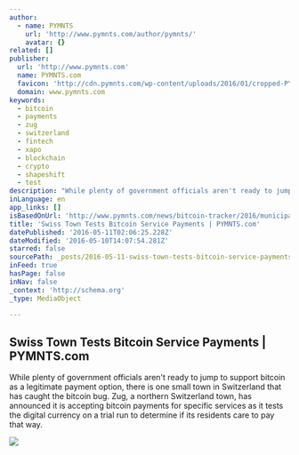 ```yaml
---
author:
  - name: PYMNTS
    url: 'http://www.pymnts.com/author/pymnts/'
    avatar: {}
related: []
publisher:
  url: 'http://www.pymnts.com'
  name: PYMNTS.com
  favicon: 'http://cdn.pymnts.com/wp-content/uploads/2016/01/cropped-PYMNTS-Favicon1-192x192.jpg'
  domain: www.pymnts.com
keywords:
  - bitcoin
  - payments
  - zug
  - switzerland
  - fintech
  - xapo
  - blockchain
  - crypto
  - shapeshift
  - test
description: "While plenty of government officials aren't ready to jump to support bitcoin as a legitimate payment option, there is one small town in Switzerland that has caught the bitcoin bug. Zug, a northern Switzerland town, has announced it is accepting bitcoin payments for specific services as it tests the digital currency on a trial run to determine if its residents care to pay that way."
inLanguage: en
app_links: []
isBasedOnUrl: 'http://www.pymnts.com/news/bitcoin-tracker/2016/municipal-bitcoin-payments/'
title: 'Swiss Town Tests Bitcoin Service Payments | PYMNTS.com'
datePublished: '2016-05-11T02:06:25.228Z'
dateModified: '2016-05-10T14:07:54.281Z'
starred: false
sourcePath: _posts/2016-05-11-swiss-town-tests-bitcoin-service-payments-or-pymntscom.md
inFeed: true
hasPage: false
inNav: false
_context: 'http://schema.org'
_type: MediaObject

---
```

<article style=""><h1>Swiss Town Tests Bitcoin Service Payments | PYMNTS.com</h1><p>While plenty of government officials aren't ready to jump to support bitcoin as a legitimate payment option, there is one small town in Switzerland that has caught the bitcoin bug. Zug, a northern Switzerland town, has announced it is accepting bitcoin payments for specific services as it tests the digital currency on a trial run to determine if its residents care to pay that way.</p><img src="http://cdn.pymnts.com/wp-content/uploads/2016/05/Swiss-Bitcoin-Payments-1000x600.jpg" /></article>